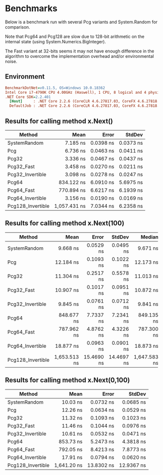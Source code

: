 # Benchmarks

Below is a benchmark run with several Pcg variants and System.Random for comparison.

Note that Pcg64 and Pcg128 are slow due to 128-bit arithmetic on the internal state (using System.Numerics.BigInteger).

The Fast variant at 32-bits seems it may not have enough difference in the algorithm to overcome the implementation overhead and/or environmental noise.

## Environment

``` ini
BenchmarkDotNet=v0.11.5, OS=Windows 10.0.18362
Intel Core i7-4790K CPU 4.00GHz (Haswell), 1 CPU, 8 logical and 4 physical cores
.NET Core SDK=2.2.401
  [Host]     : .NET Core 2.2.6 (CoreCLR 4.6.27817.03, CoreFX 4.6.27818.02), 64bit RyuJIT DEBUG
  DefaultJob : .NET Core 2.2.6 (CoreCLR 4.6.27817.03, CoreFX 4.6.27818.02), 64bit RyuJIT
```

## Results for calling method x.Next()

|            Method |         Mean |     Error |    StdDev |
|------------------ |-------------:|----------:|----------:|
|      SystemRandom |     7.185 ns | 0.0398 ns | 0.0373 ns |
|               Pcg |     6.736 ns | 0.0463 ns | 0.0411 ns |
|             Pcg32 |     3.336 ns | 0.0467 ns | 0.0437 ns |
|        Pcg32_Fast |     3.458 ns | 0.0270 ns | 0.0211 ns |
|  Pcg32_Invertible |     3.098 ns | 0.0278 ns | 0.0247 ns |
|             Pcg64 |   834.122 ns | 6.0910 ns | 5.6975 ns |
|        Pcg64_Fast |   770.894 ns | 6.6217 ns | 6.1939 ns |
|  Pcg64_Invertible |     3.156 ns | 0.0190 ns | 0.0169 ns |
| Pcg128_Invertible | 1,057.431 ns | 7.0344 ns | 6.2358 ns |

## Results for calling method x.Next(100)

|            Method |         Mean |      Error |     StdDev |       Median |
|------------------ |-------------:|-----------:|-----------:|-------------:|
|      SystemRandom |     9.668 ns |  0.0529 ns |  0.0495 ns |     9.671 ns |
|               Pcg |    12.184 ns |  0.1093 ns |  0.1022 ns |    12.173 ns |
|             Pcg32 |    11.304 ns |  0.2517 ns |  0.5578 ns |    11.013 ns |
|        Pcg32_Fast |    10.907 ns |  0.1017 ns |  0.0951 ns |    10.872 ns |
|  Pcg32_Invertible |     9.845 ns |  0.0761 ns |  0.0712 ns |     9.841 ns |
|             Pcg64 |   848.677 ns |  7.7337 ns |  7.2341 ns |   849.135 ns |
|        Pcg64_Fast |   787.962 ns |  4.8762 ns |  4.3226 ns |   787.300 ns |
|  Pcg64_Invertible |    18.877 ns |  0.0963 ns |  0.0901 ns |    18.873 ns |
| Pcg128_Invertible | 1,653.513 ns | 15.4690 ns | 14.4697 ns | 1,647.583 ns |

## Results for calling method x.Next(0,100)

|            Method |        Mean |      Error |     StdDev |
|------------------ |------------:|-----------:|-----------:|
|      SystemRandom |    10.03 ns |  0.0732 ns |  0.0685 ns |
|               Pcg |    12.26 ns |  0.0634 ns |  0.0529 ns |
|             Pcg32 |    11.32 ns |  0.1093 ns |  0.1023 ns |
|        Pcg32_Fast |    11.46 ns |  0.1044 ns |  0.0976 ns |
|  Pcg32_Invertible |    10.61 ns |  0.0532 ns |  0.0471 ns |
|             Pcg64 |   853.73 ns |  5.2473 ns |  4.3818 ns |
|        Pcg64_Fast |   792.05 ns |  8.4213 ns |  7.8773 ns |
|  Pcg64_Invertible |    17.91 ns |  0.0794 ns |  0.0620 ns |
| Pcg128_Invertible | 1,641.20 ns | 13.8302 ns | 12.9367 ns |
